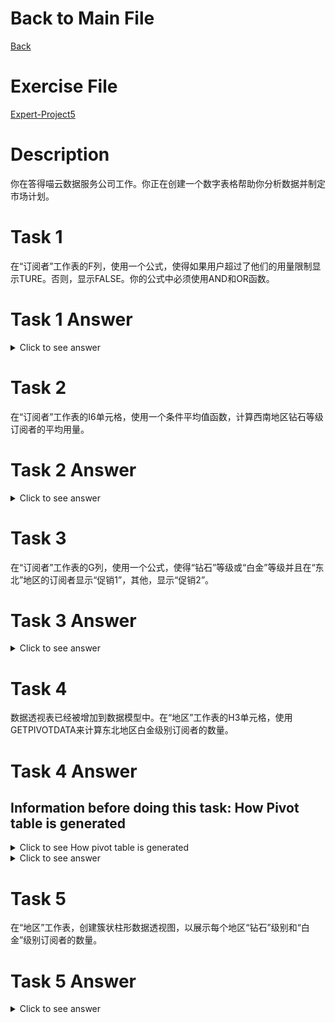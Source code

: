 # Back to Main File
[Back](../README.md)

# Exercise File
[Expert-Project5](MOS-Excel2016-Expert-Project5.xlsx)

# Description
你在答得喵云数据服务公司工作。你正在创建一个数字表格帮助你分析数据并制定市场计划。

# Task 1
在“订阅者”工作表的F列，使用一个公式，使得如果用户超过了他们的用量限制显示TURE。否则，显示FALSE。你的公式中必须使用AND和OR函数。

# Task 1 Answer
<details>
  <summary>Click to see answer</summary>
`=IF(AND(D2="白金",E2>$I$3),AND(D2="黄金",E2>$I$4),"是","否")`

![Task1_Answer](Excel2016-Expert-Project5-Answer/P5-T1.gif)`
</details>

# Task 2
在“订阅者”工作表的I6单元格，使用一个条件平均值函数，计算西南地区钻石等级订阅者的平均用量。

# Task 2 Answer
<details>
  <summary>Click to see answer</summary>
`AVERAGEIFS(E2:E123,B2:B123,"西南",D2:D123,"钻石")`

![Task2_Answer](Excel2016-Expert-Project5-Answer/P5-T2.gif)·
</details>

# Task 3
在“订阅者”工作表的G列，使用一个公式，使得“钻石”等级或“白金”等级并且在“东北”地区的订阅者显示“促销1”，其他，显示“促销2”。

# Task 3 Answer
<details>
  <summary>Click to see answer</summary>
`IF(AND(OR(D2="钻石",D2="白金"),B2="东北"),"促销1","促销2")`

![Task3_Answer](Excel2016-Expert-Project5-Answer/P5-T3.gif)
</details>


# Task 4
数据透视表已经被增加到数据模型中。在“地区”工作表的H3单元格，使用GETPIVOTDATA来计算东北地区白金级别订阅者的数量。

# Task 4 Answer

## Information before doing this task: How Pivot table is generated



<details>
  <summary>Click to see How pivot table is generated</summary>
![Task4_Answer](Excel2016-Expert-Project5-Answer/P5-T4-how-pivot-table-is-generated.gif)
</details>

<details>
  <summary>Click to see answer</summary>
`GETPIVOTDATA("顾客",A3,"地区","东北","等级","白金")`



![Task4_Answer](Excel2016-Expert-Project5-Answer/P5-T4.gif)
</details>

# Task 5
在“地区”工作表，创建簇状柱形数据透视图，以展示每个地区“钻石”级别和“白金”级别订阅者的数量。

# Task 5 Answer
<details>
  <summary>Click to see answer</summary>
![Task5_Answer](Excel2016-Expert-Project5-Answer/P5-T5.gif)
</details>